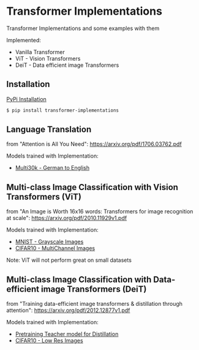 # Transformer Implementations 

Transformer Implementations and some examples with them

Implemented:
<ul>
  <li>Vanilla Transformer</li>
  <li>ViT - Vision Transformers</li>
  <li>DeiT - Data efficient image Transformers</li>
</ul>

## Installation

<a href="https://pypi.org/project/transformer-implementations/">PyPi Installation</a>

```bash
$ pip install transformer-implementations
```

## Language Translation

from "Attention is All You Need": https://arxiv.org/pdf/1706.03762.pdf

Models trained with Implementation:
<ul>
  <li><a href="https://github.com/UdbhavPrasad072300/Transformer-Implementations/blob/main/notebooks/Multi30k%20-%20Language%20Translation.ipynb">Multi30k - German to English</a></li>
</ul>

## Multi-class Image Classification with Vision Transformers (ViT)

from "An Image is Worth 16x16 words: Transformers for image recognition at scale": https://arxiv.org/pdf/2010.11929v1.pdf

Models trained with Implementation:
<ul>
 <li><a href="https://github.com/UdbhavPrasad072300/Transformer-Implementations/blob/main/notebooks/MNIST%20Classification%20-%20ViT.ipynb">MNIST - Grayscale Images</a></li>
  <li><a href="https://github.com/UdbhavPrasad072300/Transformer-Implementations/blob/main/notebooks/CIFAR10%20Classification%20-%20ViT.ipynb">CIFAR10 - MultiChannel Images</a></li>
</ul>

Note: ViT will not perform great on small datasets

## Multi-class Image Classification with Data-efficient image Transformers (DeiT)

from "Training data-efficient image transformers & distillation through attention": https://arxiv.org/pdf/2012.12877v1.pdf

Models trained with Implementation:
<ul>
 <li><a href="https://github.com/UdbhavPrasad072300/Transformer-Implementations/blob/main/pre-train/VGG16_CIFAR10.ipynb">Pretraining Teacher model for Distillation</a></li>
 <li><a href="https://github.com/UdbhavPrasad072300/Transformer-Implementations/blob/main/notebooks/CIFAR10%20Classification%20-%20DeiT.ipynb">CIFAR10 - Low Res Images</a></li>
</ul>
